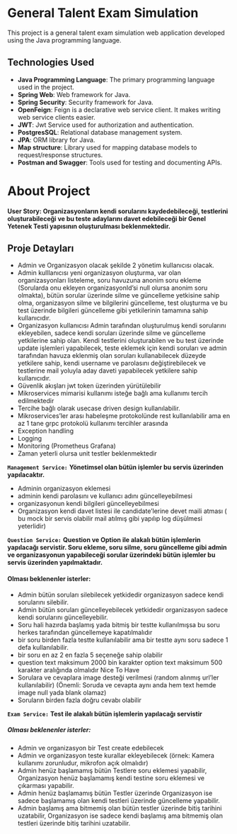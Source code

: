# General Talent Exam Simulation

This project is a general talent exam simulation web application developed using the Java programming language. 


## Technologies Used

- **Java Programming Language**: The primary programming language used in the project.
- **Spring Web**: Web framework for Java.
- **Spring Security**: Security framework for Java.
- **OpenFeign**: Feign is a declarative web service client. It makes writing web service clients easier.
- **JWT**: Jwt Service used for authorization and authentication.
- **PostgresSQL**: Relational database management system.
- **JPA**: ORM library for Java.
- **Map structure**: Library used for mapping database models to request/response structures.
- **Postman and Swagger**: Tools used for testing and documenting APIs.



#  About Project

#### User Story: **Organizasyonların kendi sorularını kaydedebileceği, testlerini oluşturabileceği ve bu teste adaylarını davet edebileceği bir Genel Yetenek Testi yapısının oluşturulması beklenmektedir**.

##  Proje Detayları

- Admin ve Organizasyon olacak şekilde 2 yönetim kullanıcısı olacak.
- Admin kulllanıcısı yeni organizasyon oluşturma, var olan organizasyonları listeleme, soru havuzuna
anonim soru ekleme (Sorularda onu ekleyen organizasyonId’si null olursa anonim soru olmakta),
bütün sorular üzerinde silme ve güncelleme yetkisine sahip olma, organizasyon silme ve bilgilerini
güncelleme, test oluşturma ve bu test üzerinde bilgileri güncelleme gibi yetkilerinin tamamına sahip
kullanıcıdır.
- Organizasyon kullanıcısı Admin tarafından oluşturulmuş kendi sorularını ekleyebilen, sadece kendi
soruları üzerinde silme ve güncelleme yetkilerine sahip olan. Kendi testlerini oluşturabilen ve bu test
üzerinde update işlemleri yapabilecek, teste eklemek için kendi soruları ve admin tarafından havuza
eklenmiş olan soruları kullanabilecek düzeyde yetkilere sahip, kendi username ve parolasını
değiştirebilecek ve testlerine mail yoluyla aday daveti yapabilecek yetkilere sahip kullanıcıdır.
- Güvenlik akışları jwt token üzerinden yürütülebilir
- Mikroservices mimarisi kullanımı isteğe bağlı ama kullanımı tercih edilmektedir
- Tercihe bağlı olarak usecase driven design kullanılabilir.
- Mikroservices’ler arası habeleşme protokolünde rest kullanılabilir ama en az 1 tane grpc protokolü
  kullanımı tercihler arasında
- Exception handling
- Logging
- Monitoring (Prometheus Grafana)
- Zaman yeterli olursa unit testler beklenmektedir

**`Management Service:`**
**Yönetimsel olan bütün işlemler bu servis üzerinden yapılacaktır.**
- Adminin organizasyon eklemesi
- adminin kendi parolasını ve kullanıcı adını güncelleyebilmesi
- organizasyonun kendi bilgileri güncelleyebilmesi
- Organizasyon kendi davet listesi ile candidate’lerine devet maili atması ( bu mock bir servis olabilir
mail atılmış gibi yapılıp log düşülmesi yeterlidir)


**`Question Service:`**
**Question ve Option ile alakalı bütün işlemlerin yapılacağı servistir.
Soru ekleme, soru silme, soru güncelleme gibi admin ve organizasyonun yapabileceği sorular
üzerindeki bütün işlemler bu servis üzerinden yapılmaktadır.**

#### Olması beklenenler isterler:

- Admin bütün soruları silebilecek yetkidedir organizasyon sadece kendi sorularını silebilir.
- Admin bütün soruları güncelleyebilecek yetkidedir organizasyon sadece kendi sorularını
güncelleyebilir.
- Soru hali hazırda başlamış yada bitmiş bir testte kullanılmışsa bu soru herkes tarafından
güncellemeye kapatılmalıdır
- bir soru birden fazla testte kullanılabilir ama bir testte aynı soru sadece 1 defa kullanılabilir.
- bir soru en az 2 en fazla 5 seçeneğe sahip olabilir
- question text maksimum 2000 bin karakter option text maksimum 500 karakter aralığında olmalıdır
Nice To Have
- Sorulara ve cevaplara image desteği verilmesi (random alınmış url’ler kullanılabilir) (Önemli: Soruda
ve cevapta aynı anda hem text hemde image null yada blank olamaz)
- Soruların birden fazla doğru cevabı olabilir

**`Exam Service:`**
**Test ile alakalı bütün işlemlerin yapılacağı servistir**

##### Olması beklenenler isterler:

- Admin ve organizasyon bir Test create edebilecek
- Admin ve organizasyon teste kurallar ekleyebilecek (örnek: Kamera kullanımı zorunludur, mikrofon
açık olmalıdır)
- Admin henüz başlamamış bütün Testlere soru eklemesi yapabilir, Organizasyon henüz başlamamış
kendi testine soru eklemesi ve çıkarması yapabilir.
- Admin henüz başlamamış bütün Testler üzerinde Organizasyon ise sadece başlamamış olan kendi
testleri üzerinde güncelleme yapabilir.
- Admin başlamış ama bitmemiş olan bütün testler üzerinde bitiş tarihini uzatabilir, Organizasyon ise
sadece kendi başlamış ama bitmemiş olan testleri üzerinde bitiş tarihini uzatabilir.

